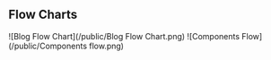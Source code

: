 ## Flow Charts
![Blog Flow Chart](/public/Blog Flow Chart.png)
![Components Flow](/public/Components flow.png)